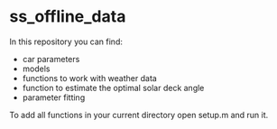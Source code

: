 # ss_offline_data

In this repository you can find:
- car parameters
- models
- functions to work with weather data
- function to estimate the optimal solar deck angle
- parameter fitting

To add all functions in your current directory open setup.m and run it.

